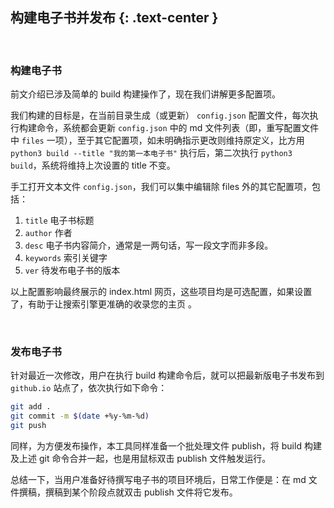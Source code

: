 构建电子书并发布 {: .text-center }
---------------------------

&nbsp;

### 构建电子书

前文介绍已涉及简单的 build 构建操作了，现在我们讲解更多配置项。
 
我们构建的目标是，在当前目录生成（或更新） `config.json` 配置文件，每次执行构建命令，系统都会更新 `config.json` 中的  md 文件列表（即，重写配置文件中 `files` 一项），至于其它配置项，如未明确指示更改则维持原定义，比方用 `python3 build --title "我的第一本电子书"` 执行后，第二次执行 `python3 build`，系统将维持上次设置的 title 不变。

手工打开文本文件 `config.json`，我们可以集中编辑除 files 外的其它配置项，包括：

1. `title` 电子书标题
2. `author` 作者
3. `desc` 电子书内容简介，通常是一两句话，写一段文字而非多段。
4. `keywords` 索引关键字
5. `ver` 待发布电子书的版本

以上配置影响最终展示的 index.html 网页，这些项目均是可选配置，如果设置了，有助于让搜索引擎更准确的收录您的主页 。

&nbsp;

### 发布电子书

针对最近一次修改，用户在执行 build 构建命令后，就可以把最新版电子书发布到 `github.io` 站点了，依次执行如下命令：

``` bash
git add .
git commit -m $(date +%y-%m-%d)
git push
```

同样，为方便发布操作，本工具同样准备一个批处理文件 publish，将 build 构建及上述 git 命令合并一起，也是用鼠标双击 publish 文件触发运行。

总结一下，当用户准备好待撰写电子书的项目环境后，日常工作便是：在 md 文件撰稿，撰稿到某个阶段点就双击 publish 文件将它发布。
